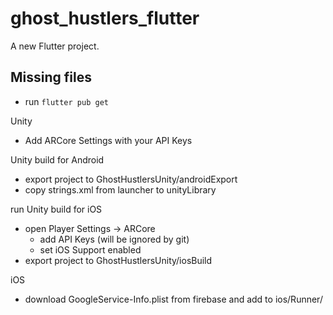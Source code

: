 # ghost_hustlers_flutter

A new Flutter project.

## Missing files 

- run `flutter pub get`



Unity  
- Add ARCore Settings with your API Keys 

Unity build for Android 
- export project to GhostHustlersUnity/androidExport 
- copy strings.xml from launcher to unityLibrary 

run Unity build for iOS 
- open Player Settings -> ARCore 
  - add API Keys (will be ignored by git)
  - set iOS Support enabled
- export project to GhostHustlersUnity/iosBuild

iOS 
- download GoogleService-Info.plist from firebase and add to ios/Runner/
